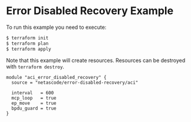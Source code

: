 <!-- BEGIN_TF_DOCS -->
# Error Disabled Recovery Example

To run this example you need to execute:

```bash
$ terraform init
$ terraform plan
$ terraform apply
```

Note that this example will create resources. Resources can be destroyed with `terraform destroy`.

```hcl
module "aci_error_disabled_recovery" {
  source = "netascode/error-disabled-recovery/aci"

  interval   = 600
  mcp_loop   = true
  ep_move    = true
  bpdu_guard = true
}

```
<!-- END_TF_DOCS -->